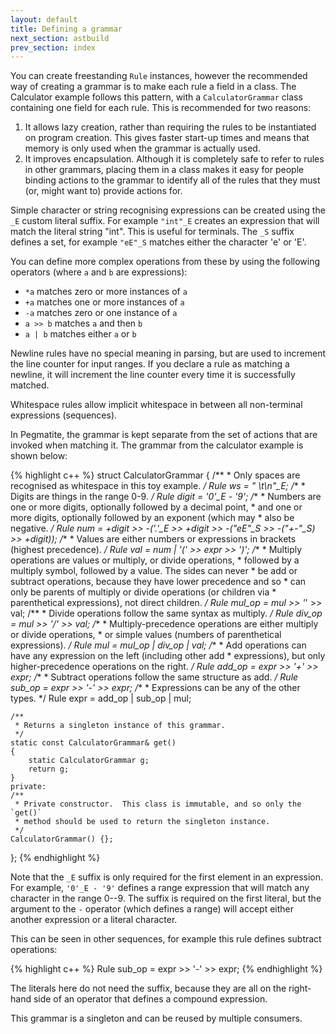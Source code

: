 ```yaml
---
layout: default
title: Defining a grammar
next_section: astbuild
prev_section: index
---
```


You can create freestanding `Rule` instances, however the recommended way of
creating a grammar is to make each rule a field in a class.  The Calculator
example follows this pattern, with a `CalculatorGrammar` class containing one
field for each rule.  This is recommended for two reasons:

 1. It allows lazy creation, rather than requiring the rules to be instantiated
    on program creation.  This gives faster start-up times and means that
    memory is only used when the grammar is actually used.
 2. It improves encapsulation.  Although it is completely safe to refer to
    rules in other grammars, placing them in a class makes it easy for people
    binding actions to the grammar to identify all of the rules that they must
    (or, might want to) provide actions for.

Simple character or string recognising expressions can be created using the
`_E` custom literal suffix.  For example `"int"_E` creates an expression that
will match the literal string "int".  This is useful for terminals.  The `_S`
suffix defines a set, for example `"eE"_S` matches either the character 'e' or
'E'.

You can define more complex operations from these by using the following
operators (where `a` and `b` are expressions):

 - `*a` matches zero or more instances of `a`
 - `+a` matches one or more instances of `a`
 - `-a` matches zero or one instance of `a`
 - `a >> b` matches `a` and then `b`
 - `a | b` matches either `a` or `b`

Newline rules have no special meaning in parsing, but are used to increment the
line counter for input ranges.  If you declare a rule as matching a newline, it
will increment the line counter every time it is successfully matched.

Whitespace rules allow implicit whitespace in between all non-terminal
expressions (sequences).

In Pegmatite, the grammar is kept separate from the set of actions that are
invoked when matching it.  The grammar from the calculator example is shown below:

{% highlight c++ %}
struct CalculatorGrammar
{
	/**
	 * Only spaces are recognised as whitespace in this toy example.
	 */
	Rule ws     = " \t\n"_E;
	/**
	 * Digits are things in the range 0-9.
	 */
	Rule digit  = '0'_E - '9';
	/**
	 * Numbers are one or more digits, optionally followed by a decimal point,
	 * and one or more digits, optionally followed by an exponent (which may
	 * also be negative.
	 */
	Rule num    = +digit >> -('.'_E >> +digit >> -("eE"_S >> -("+-"_S) >> +digit));
	/**
	 * Values are either numbers or expressions in brackets (highest precedence).
	 */
	Rule val    = num |  '(' >> expr >> ')';
	/**
	 * Multiply operations are values or multiply, or divide operations,
	 * followed by a multiply symbol, followed by a value.  The sides can never
	 * be add or subtract operations, because they have lower precedence and so
	 * can only be parents of multiply or divide operations (or children via
	 * parenthetical expressions), not direct children.
	 */
	Rule mul_op = mul >> '*' >> val;
	/**
	 * Divide operations follow the same syntax as multiply.
	 */
	Rule div_op = mul >> '/' >> val;
	/**
	 * Multiply-precedence operations are either multiply or divide operations,
	 * or simple values (numbers of parenthetical expressions).
	 */
	Rule mul    = mul_op | div_op | val;
	/**
	 * Add operations can have any expression on the left (including other add
	 * expressions), but only higher-precedence operations on the right.
	 */
	Rule add_op = expr >> '+' >> expr;
	/**
	 * Subtract operations follow the same structure as add.
	 */
	Rule sub_op = expr >> '-' >> expr;
	/**
	 * Expressions can be any of the other types.
	 */
	Rule expr   = add_op | sub_op | mul;

	/**
	 * Returns a singleton instance of this grammar.
	 */
	static const CalculatorGrammar& get()
	{
		static CalculatorGrammar g;
		return g;
	}
	private:
	/**
	 * Private constructor.  This class is immutable, and so only the `get()`
	 * method should be used to return the singleton instance.
	 */
	CalculatorGrammar() {};
};
{% endhighlight %}

Note that the `_E` suffix is only required for the first element in an expression.  For example, `'0'_E - '9'` defines a range expression that will match any character in the range 0--9.  The suffix is required on the first literal, but the argument to the `-` operator (which defines a range) will accept either another expression or a literal character.

This can be seen in other sequences, for example this rule defines subtract operations:

{% highlight c++ %}
	Rule sub_op = expr >> '-' >> expr;
{% endhighlight %}

The literals here do not need the suffix, because they are all on the right-hand side of an operator that defines a compound expression.

This grammar is a singleton and can be reused by multiple consumers.
